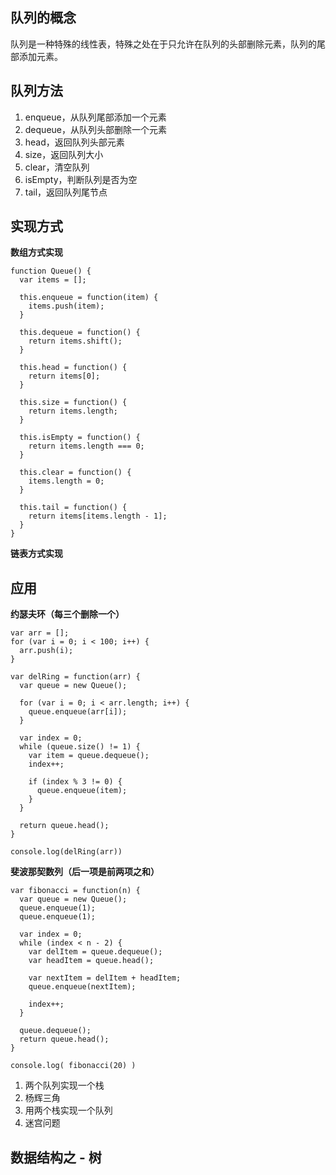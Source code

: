 ## 队列的概念
队列是一种特殊的线性表，特殊之处在于只允许在队列的头部删除元素，队列的尾部添加元素。

## 队列方法
1. enqueue，从队列尾部添加一个元素
2. dequeue，从队列头部删除一个元素
3. head，返回队列头部元素
4. size，返回队列大小
5. clear，清空队列
6. isEmpty，判断队列是否为空
7. tail，返回队列尾节点

## 实现方式
**数组方式实现**
```
function Queue() {
  var items = [];

  this.enqueue = function(item) {
    items.push(item);
  }

  this.dequeue = function() {
    return items.shift();
  }

  this.head = function() {
    return items[0];
  }

  this.size = function() {
    return items.length;
  }

  this.isEmpty = function() {
    return items.length === 0;
  }

  this.clear = function() {
    items.length = 0;
  }

  this.tail = function() {
    return items[items.length - 1];
  }
}
```
**链表方式实现**

## 应用
**约瑟夫环（每三个删除一个）**
```
var arr = [];
for (var i = 0; i < 100; i++) {
  arr.push(i);
}

var delRing = function(arr) {
  var queue = new Queue();

  for (var i = 0; i < arr.length; i++) {
    queue.enqueue(arr[i]);
  }

  var index = 0;
  while (queue.size() != 1) {
    var item = queue.dequeue();
    index++;

    if (index % 3 != 0) {
      queue.enqueue(item);
    }
  }

  return queue.head();
}

console.log(delRing(arr))
```

**斐波那契数列（后一项是前两项之和）**
```
var fibonacci = function(n) {
  var queue = new Queue();
  queue.enqueue(1);
  queue.enqueue(1);

  var index = 0;
  while (index < n - 2) {
    var delItem = queue.dequeue();
    var headItem = queue.head();

    var nextItem = delItem + headItem;
    queue.enqueue(nextItem);

    index++;
  }

  queue.dequeue();
  return queue.head();
}

console.log( fibonacci(20) )
```

1. 两个队列实现一个栈
2. 杨辉三角
3. 用两个栈实现一个队列
4. 迷宫问题

## 数据结构之 - 树
